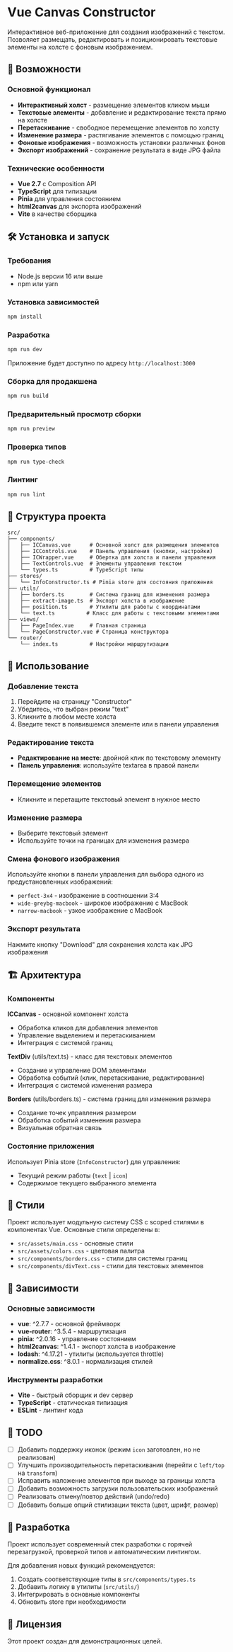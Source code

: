 # Vue Canvas Constructor

Интерактивное веб-приложение для создания изображений с текстом. Позволяет размещать, редактировать и позиционировать текстовые элементы на холсте с фоновым изображением.

## 🚀 Возможности

### Основной функционал
- **Интерактивный холст** - размещение элементов кликом мыши
- **Текстовые элементы** - добавление и редактирование текста прямо на холсте
- **Перетаскивание** - свободное перемещение элементов по холсту
- **Изменение размера** - растягивание элементов с помощью границ
- **Фоновые изображения** - возможность установки различных фонов
- **Экспорт изображений** - сохранение результата в виде JPG файла

### Технические особенности
- **Vue 2.7** с Composition API
- **TypeScript** для типизации
- **Pinia** для управления состоянием
- **html2canvas** для экспорта изображений
- **Vite** в качестве сборщика

## 🛠 Установка и запуск

### Требования
- Node.js версии 16 или выше
- npm или yarn

### Установка зависимостей
```bash
npm install
```

### Разработка
```bash
npm run dev
```
Приложение будет доступно по адресу `http://localhost:3000`

### Сборка для продакшена
```bash
npm run build
```

### Предварительный просмотр сборки
```bash
npm run preview
```

### Проверка типов
```bash
npm run type-check
```

### Линтинг
```bash
npm run lint
```

## 📁 Структура проекта

```
src/
├── components/
│   ├── ICCanvas.vue      # Основной холст для размещения элементов
│   ├── ICControls.vue    # Панель управления (кнопки, настройки)
│   ├── ICWrapper.vue     # Обертка для холста и панели управления
│   ├── TextControls.vue  # Элементы управления текстом
│   └── types.ts          # TypeScript типы
├── stores/
│   └── InfoConstructor.ts # Pinia store для состояния приложения
├── utils/
│   ├── borders.ts        # Система границ для изменения размера
│   ├── extract-image.ts  # Экспорт холста в изображение
│   ├── position.ts       # Утилиты для работы с координатами
│   └── text.ts          # Класс для работы с текстовыми элементами
├── views/
│   ├── PageIndex.vue     # Главная страница
│   └── PageConstructor.vue # Страница конструктора
└── router/
    └── index.ts          # Настройки маршрутизации
```

## 🎯 Использование

### Добавление текста
1. Перейдите на страницу "Constructor"
2. Убедитесь, что выбран режим "text"
3. Кликните в любом месте холста
4. Введите текст в появившемся элементе или в панели управления

### Редактирование текста
- **Редактирование на месте**: двойной клик по текстовому элементу
- **Панель управления**: используйте textarea в правой панели

### Перемещение элементов
- Кликните и перетащите текстовый элемент в нужное место

### Изменение размера
- Выберите текстовый элемент
- Используйте точки на границах для изменения размера

### Смена фонового изображения
Используйте кнопки в панели управления для выбора одного из предустановленных изображений:
- `perfect-3x4` - изображение в соотношении 3:4
- `wide-greybg-macbook` - широкое изображение с MacBook
- `narrow-macbook` - узкое изображение с MacBook

### Экспорт результата
Нажмите кнопку "Download" для сохранения холста как JPG изображения

## 🏗 Архитектура

### Компоненты

**ICCanvas** - основной компонент холста
- Обработка кликов для добавления элементов
- Управление выделением и перетаскиванием
- Интеграция с системой границ

**TextDiv** (utils/text.ts) - класс для текстовых элементов
- Создание и управление DOM элементами
- Обработка событий (клик, перетаскивание, редактирование)
- Интеграция с системой изменения размера

**Borders** (utils/borders.ts) - система границ для изменения размера
- Создание точек управления размером
- Обработка событий изменения размера
- Визуальная обратная связь

### Состояние приложения

Использует Pinia store (`InfoConstructor`) для управления:
- Текущий режим работы (`text` | `icon`)
- Содержимое текущего выбранного элемента

## 🎨 Стили

Проект использует модульную систему CSS с scoped стилями в компонентах Vue. Основные стили определены в:
- `src/assets/main.css` - основные стили
- `src/assets/colors.css` - цветовая палитра
- `src/components/borders.css` - стили для системы границ
- `src/components/divText.css` - стили для текстовых элементов

## 🔧 Зависимости

### Основные зависимости
- **vue**: ^2.7.7 - основной фреймворк
- **vue-router**: ^3.5.4 - маршрутизация
- **pinia**: ^2.0.16 - управление состоянием
- **html2canvas**: ^1.4.1 - экспорт холста в изображение
- **lodash**: ^4.17.21 - утилиты (используется throttle)
- **normalize.css**: ^8.0.1 - нормализация стилей

### Инструменты разработки
- **Vite** - быстрый сборщик и dev сервер
- **TypeScript** - статическая типизация
- **ESLint** - линтинг кода

## 📝 TODO

- [ ] Добавить поддержку иконок (режим `icon` заготовлен, но не реализован)
- [ ] Улучшить производительность перетаскивания (перейти с `left/top` на `transform`)
- [ ] Исправить наложение элементов при выходе за границы холста
- [ ] Добавить возможность загрузки пользовательских изображений
- [ ] Реализовать отмену/повтор действий (undo/redo)
- [ ] Добавить больше опций стилизации текста (цвет, шрифт, размер)

## 🤝 Разработка

Проект использует современный стек разработки с горячей перезагрузкой, проверкой типов и автоматическим линтингом. 

Для добавления новых функций рекомендуется:
1. Создать соответствующие типы в `src/components/types.ts`
2. Добавить логику в утилиты (`src/utils/`)
3. Интегрировать в основные компоненты
4. Обновить store при необходимости

## 📄 Лицензия

Этот проект создан для демонстрационных целей. 